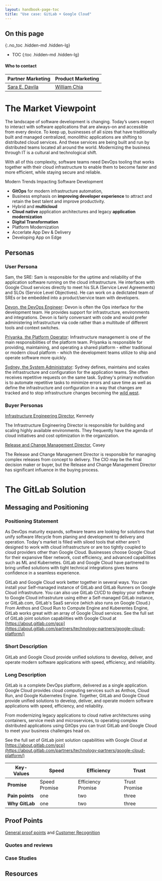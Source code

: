 ```yaml
---
layout: handbook-page-toc
title: "Use case: GitLab + Google Cloud"
---
```


## On this page
{:.no_toc .hidden-md .hidden-lg}

- TOC
{:toc .hidden-md .hidden-lg}

#### Who to contact

| Partner Marketing | Product Marketing |
| ---- | --- |
| [Sara E. Davila](https://gitlab.com/saraedavila) | [William Chia](https://gitlab.com/williamchia) |

# The Market Viewpoint

The landscape of software development is changing. Today’s users expect to interact with software applications that are always-on and accessible from every device. To keep up, businesses of all sizes that have traditionally built and managed centralized, monolithic applications are shifting to distributed cloud services. And these services are being built and run by distributed teams located all around the world. Modernizing the business through IT is a cultural and technological shift.

With all of this complexity, software teams need DevOps tooling that works together with their cloud infrastructure to enable them to become faster and more efficient, while staying secure and reliable.

Modern Trends Impacting Software Development

- **GitOps** for modern infrastructure automation, 
- Business emphasis on **improving developer experience** to attract and retain the best talent and improve productivity. 
- Hybrid and **multicloud**
- **Cloud native** application architectures and legacy **application modernization**
- **Digital Transformation**
- Platform Modernization 
- Accerlate App Dev & Delivery 
- Developing App on Edge 


## Personas

### User Persona

Sam, the SRE: Sam is responsible for the uptime and reliability of the application software running on the cloud infrastructure. He interfaces with Google Cloud services directly to meet his SLA (Service Level Agreements) and SLOs (Service Level Objectives). He can work on a dedictated team of SREs or be embedded into a product/service team with developers. 

[Devon, the DevOps Engineer](/handbook/product/personas/): Devon is often the Ops interface for the development team. He provides support for infrastructure, environments and integrations. Devon is fairly conversant with code and would prefer administering infrastructure via code rather than a multitude of different tools and context switches.

[Priyanka, the Platform Operator](/handbook/product/personas/#priyanka-platform-engineer):  Infrastructure management is one of the main responsibilities of the platform team. Priyanka is responsible for providing, maintaining, and operating a shared platform - either traditional or modern cloud platform - which the development teams utilize to ship and operate software more quickly.

[Sydney, the System Administrator](https://about.gitlab.com/handbook/product/personas/#sidney-systems-administrator): Sydney defines, maintains and scales the infrastructure and configuration for the application teams. She often receives repetitive requests on the same task. Sydney's primary motivation is to automate repetitive tasks to minimize errors and save time as well as define the infrastructure and configuration in a way that changes are tracked and to stop infrastructure changes becoming the [wild west](https://en.wikipedia.org/wiki/Cowboy_coding).

### Buyer Personas

[Infrastructure Engineering Director](/handbook/marketing/strategic-marketing/roles-personas/buyer-persona/#kennedy---the-infrastructure-engineering-director), Kennedy

The Infrastructure Engineering Director is responsible for building and scaling highly available environments. They frequently have the agenda of cloud initiatives and cost optimization in the organization.

[Release and Change Management Director](/handbook/marketing/strategic-marketing/roles-personas/buyer-persona/#casey---the-release-and-change-management-director), Casey

The Release and Change Management Director is responsible for managing complex releases from concept to delivery. The CIO may be the final decision maker or buyer, but the Release and Change Management Director has significant influence in the buying process.

# The GitLab Solution

## Messaging and Positioning

### Positioning Statement

As DevOps maturity expands, software teams are looking for solutions that unify software lifecycle from planing and development to delivery and operation. Today's market is filled with siloed tools that either aren't designed to work with cloud infrastructure or are too tightly coupled to cloud providers other than Google Cloud. Businesses choose Google Cloud for their expansive fiber network, cost efficiency, and advanced capabilities such as ML and Kubernetes. GitLab and Google Cloud have partnered to bring unified solutions with tight technical integrations gives teams confidence in a seamless experience. 

GitLab and Google Cloud work better together in several ways. You can install your Self-managed instance of GitLab and GitLab Runners on Google Cloud infrastruture. You can also use GitLab CI/CD to deploy your software to Google Cloud infrastruture using either a Self-managed GitLab instance, or GitLab.com, GitLab's SaaS service (which also runs on Google Cloud.)  From Anthos and Cloud Run to Compute Engine and Kuberentes Engine, GitLab works great with an array of Google Cloud services. See the full set of GitLab joint solution capabilities with Google Cloud at [https://about.gitlab.com/gcp](https://about.gitlab.com/partners/technology-partners/google-cloud-platform/)

### Short Description

GitLab and Google Cloud provide unified solutions to develop, deliver, and operate modern software applications with speed, efficiency, and reliability.


### Long Description

GitLab is a complete DevOps platform, delivered as a single application. Google Cloud provides cloud computing services such as Anthos, Cloud Run, and Google Kubernetes Engine. Together, GitLab and Google Cloud provide unified solutions to develop, deliver, and operate modern software applications with speed, efficiency, and reliability.


From modernizing legacy applications to cloud native architectures using containers, service mesh and microservices, to operating complex distributed applications using GitOps you can trust GitLab and Google Cloud to meet your business challenges head on. 

See the full set of GitLab joint solution capabilities with Google Cloud at [https://about.gitlab.com/gcp](https://about.gitlab.com/partners/technology-partners/google-cloud-platform/)

| **Key-Values** | **Speed** | **Efficiency** | **Trust** |
|--------------|----------------------------------------------------------|--------------|--------------|
| **Promise** | Speed Promise | Efficiency Promise | Trust Promise | 
| **Pain points** | one | two | three |
| **Why GitLab** |  one | two| three |


## Proof Points

[General proof points](/handbook/sales/command-of-the-message/proof-points/) and [Customer Recognition](/customers/marketplace/)

### Quotes and reviews

### Case Studies

## Resources









